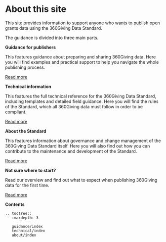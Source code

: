 # About this site
This site provides information to support anyone who wants to publish open grants data using the 360Giving Data Standard.

The guidance is divided into three main parts.

**Guidance for publishers**

This features guidance about preparing and sharing 360Giving data. Here you will find examples and practical support to help you navigate the whole publishing process.

<p>
    <a href="../guidance" class="button button--teal">Read more</a>
</p>

**Technical information**

This features the full technical reference for the 360Giving Data Standard, including templates and detailed field guidance. Here you will find the rules of the Standard, which all 360Giving data must follow in order to be compliant.

<p>
    <a href="https://standard.threesixtygiving.org/en/new-docs-style/technical/" class="button button--teal">Read more</a>
</p>

**About the Standard**

This features information about governance and change management of the 360Giving Data Standard itself. Here you will also find out how you can contribute to the maintenance and development of the Standard.

<p>
    <a href="https://standard.threesixtygiving.org/en/new-docs-style/about/" class="button button--teal">Read more</a>
</p>

**Not sure where to start?**

Read our overview and find out what to expect when publishing 360Giving data for the first time.

<p>
    <a href="https://standard.threesixtygiving.org/en/new-docs-style/guidance/before-starting" class="button button--teal">Read more</a>
</p>

**Contents**

```eval_rst
.. toctree::
   :maxdepth: 3

   guidance/index
   technical/index
   about/index

```
